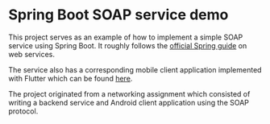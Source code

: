 # Spring Boot SOAP service demo

This project serves as an example of how to implement a simple SOAP service using Spring Boot. It roughly follows the [official Spring guide](https://spring.io/guides/gs/producing-web-service/) on web services.

The service also has a corresponding mobile client application implemented with Flutter which can be found [here](https://github.com/AndreasHae/flutter-soap-demo).

The project originated from a networking assignment which consisted of writing a backend service and Android client application using the SOAP protocol.